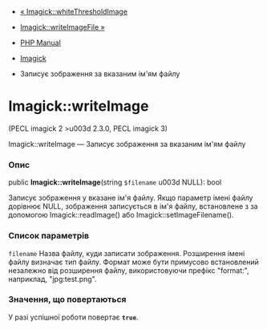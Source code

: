 - [« Imagick::whiteThresholdImage](imagick.whitethresholdimage.md)
- [Imagick::writeImageFile »](imagick.writeimagefile.md)

- [PHP Manual](index.md)
- [Imagick](class.imagick.md)
- Записує зображення за вказаним ім'ям файлу

# Imagick::writeImage

(PECL imagick 2 \>u003d 2.3.0, PECL imagick 3)

Imagick::writeImage — Записує зображення за вказаним ім'ям файлу

### Опис

public **Imagick::writeImage**(string `$filename` u003d NULL): bool

Записує зображення у вказане ім'я файлу. Якщо параметр імені файлу
дорівнює NULL, зображення записується в ім'я файлу, встановлене з
за допомогою Imagick::readImage() або Imagick::setImageFilename().

### Список параметрів

`filename`
Назва файлу, куди записати зображення. Розширення імені файлу визначає
тип файлу. Формат може бути примусово встановлений незалежно від
розширення файлу, використовуючи префікс "format:", наприклад, "jpg:test.png".

### Значення, що повертаються

У разі успішної роботи повертає **`true`**.
